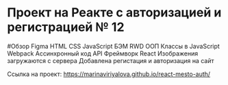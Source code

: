 # Проект на Реакте с авторизацией и регистрацией № 12

#Обзор
Figma
HTML
CSS
JavaScript
БЭМ
RWD
ООП
Классы в JavaScript
Webpack
Ассинхронный код
API
Фреймворк React
Изображения загружаются с сервера
Добавлена регистация и авторизация на сайт

Ссылка на проект: https://marinaviriyalova.github.io/react-mesto-auth/
